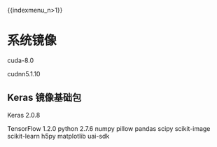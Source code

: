 {{indexmenu_n>1}}

# 系统镜像
cuda-8.0 

cudnn5.1.10

## Keras 镜像基础包
Keras 2.0.8 

TensorFlow 1.2.0
python 2.7.6 
numpy 
pillow 
pandas 
scipy 
scikit-image 
scikit-learn 
h5py 
matplotlib 
uai-sdk 
